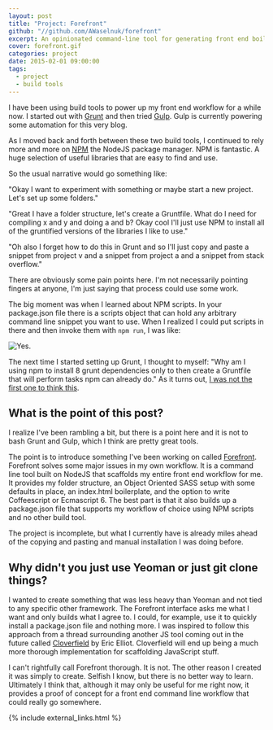 ```yaml
---
layout: post
title: "Project: Forefront"
github: "//github.com/AWaselnuk/forefront"
excerpt: An opinionated command-line tool for generating front end boilerplate and workflow.
cover: forefront.gif
categories: project
date: 2015-02-01 09:00:00
tags:
  - project
  - build tools
---
```


I have been using build tools to power up my front end workflow for a while now. I started out with [Grunt](http://gruntjs.com/) and then tried [Gulp](http://gulpjs.com/). Gulp is currently powering some automation for this very blog.

As I moved back and forth between these two build tools, I continued to rely more and more on [NPM](https://www.npmjs.com/) the NodeJS package manager. NPM is fantastic. A huge selection of useful libraries that are easy to find and use.

So the usual narrative would go something like:

"Okay I want to experiment with something or maybe start a new project. Let's set up some folders."

"Great I have a folder structure, let's create a Gruntfile. What do I need for compiling x and y and doing a and b? Okay cool I'll just use NPM to install all of the gruntified versions of the libraries I like to use."

"Oh also I forget how to do this in Grunt and so I'll just copy and paste a snippet from project v and a snippet from project a and a snippet from stack overflow."

There are obviously some pain points here. I'm not necessarily pointing fingers at anyone, I'm just saying that process could use some work.

The big moment was when I learned about NPM scripts. In your package.json file there is a scripts object that can hold any arbitrary command line snippet you want to use. When I realized I could put scripts in there and then invoke them with `npm run`, I was like:

![Yes.](http://media.giphy.com/media/W9WSk4tEU1aJW/giphy.gif)

The next time I started setting up Grunt, I thought to myself: "Why am I using npm to install 8 grunt dependencies only to then create a Gruntfile that will perform tasks npm can already do." As it turns out, [I was not the first one to think this](http://blog.keithcirkel.co.uk/why-we-should-stop-using-grunt/).

## What is the point of this post?

I realize I've been rambling a bit, but there is a point here and it is not to bash Grunt and Gulp, which I think are pretty great tools.

The point is to introduce something I've been working on called [Forefront](https://github.com/AWaselnuk/forefront).
Forefront solves some major issues in my own workflow. It is a command line tool built on NodeJS that scaffolds my entire front end workflow for me. It provides my folder structure, an Object Oriented SASS setup with some defaults in place, an index.html boilerplate, and the option to write Coffeescript or Ecmascript 6. The best part is that it also builds up a package.json file that supports my workflow of choice using NPM scripts and no other build tool.

The project is incomplete, but what I currently have is already miles ahead of the copying and pasting and manual installation I was doing before.

## Why didn't you just use Yeoman or just git clone things?

I wanted to create something that was less heavy than Yeoman and not tied to any specific other framework. The Forefront interface asks me what I want and only builds what I agree to. I could, for example, use it to quickly install a package.json file and nothing more. I was inspired to follow this approach from a thread surrounding another JS tool coming out in the future called [Cloverfield](https://github.com/ericelliott/cloverfield/issues/2) by Eric Elliot. Cloverfield will end up being a much more thorough implementation for scaffolding JavaScript stuff.

I can't rightfully call Forefront thorough. It is not. The other reason I created it was simply to create. Selfish I know, but there is no better way to learn. Ultimately I think that, although it may only be useful for me right now, it provides a proof of concept for a front end command line workflow that could really go somewhere.

{% include external_links.html %}

